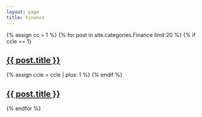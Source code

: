 ```yaml
---
layout: page
title: Finance
---
```


{% assign cc = 1 %}
{% for post in site.categories.Finance limit:20 %}
  {% if ccle == 1}
    <article class="post" style="margin-top:1rem;">
      <h1 class="post-title">
        <a href="{{ site.baseurl }}{{ post.url }}">{{ post.title }}</a>
      </h1>
    </article>
    {% assign ccle = ccle | plus: 1 %}
  {% endif %}
  <article class="post">
      <h1 class="post-title">
        <a href="{{ site.baseurl }}{{ post.url }}">{{ post.title }}</a>
      </h1>
    </article>
{% endfor %}
